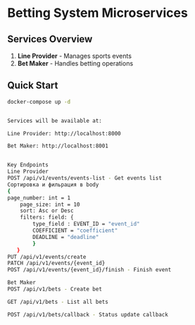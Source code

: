 # Betting System Microservices

## Services Overview

1. **Line Provider** - Manages sports events
2. **Bet Maker** - Handles betting operations

## Quick Start

```bash
docker-compose up -d


Services will be available at:

Line Provider: http://localhost:8000

Bet Maker: http://localhost:8001


Key Endpoints
Line Provider
POST /api/v1/events/events-list - Get events list
Сортировка и фильрация в body 
{
page_number: int = 1
    page_size: int = 10
    sort: Asc or Desc
    filters: field: {
        type_field : EVENT_ID = "event_id"
        COEFFICIENT = "coefficient"
        DEADLINE = "deadline"
        }
   }
PUT /api/v1/events/create
PATCH /api/v1/events/{event_id}
POST /api/v1/events/{event_id}/finish - Finish event

Bet Maker
POST /api/v1/bets - Create bet

GET /api/v1/bets - List all bets

POST /api/v1/bets/callback - Status update callback